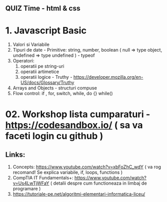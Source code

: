 ## QUIZ Time - html & css

# 1. Javascript Basic
1. Valori si Variabile
2. Tipuri de date - Primitive: string, number, boolean ( null => type object, undefined => type undefined ) - typeof
3. Operatori:
    1. operatii pe string-uri 
    2. operatii artimetice
    3. operatii logice - Truthy - https://developer.mozilla.org/en-US/docs/Glossary/Truthy
4. Arrays and Objects - structuri compuse
5. Flow control: if , for, switch, while, do {} while()


# 02. Workshop lista cumparaturi - https://codesandbox.io/ ( sa va faceti login cu github )

## Links:

1. Concepts: https://www.youtube.com/watch?v=xbFoZhC_wdY ( va rog recomand! Se explica variabile, if, loops, functions )
2. CompTIA IT Fundamentals+: https://www.youtube.com/watch?v=Us4LwTjWFaY ( detalii despre cum functioneaza in limbaj de programare )
3. https://tutoriale-pe.net/algoritmi-elementari-informatica-liceu/